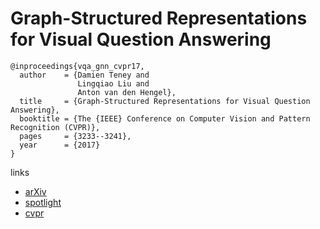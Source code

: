 # Graph-Structured Representations for Visual Question Answering
```
@inproceedings{vqa_gnn_cvpr17,
  author    = {Damien Teney and
               Lingqiao Liu and
               Anton van den Hengel},
  title     = {Graph-Structured Representations for Visual Question Answering},
  booktitle = {The {IEEE} Conference on Computer Vision and Pattern Recognition (CVPR)},
  pages     = {3233--3241},
  year      = {2017}
}
```

links
- [arXiv](https://arxiv.org/abs/1609.05600)
- [spotlight](https://www.youtube.com/watch?v=b9ZzzqV4HxA)
- [cvpr](http://openaccess.thecvf.com/content_cvpr_2017/html/Teney_Graph-Structured_Representations_for_CVPR_2017_paper.html)
